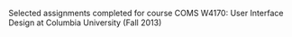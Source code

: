 Selected assignments completed for course COMS W4170: User Interface Design at Columbia University (Fall 2013)
